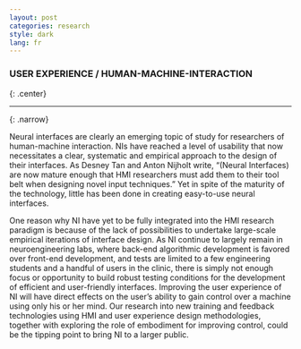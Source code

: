 ```yaml
---
layout: post
categories: research
style: dark
lang: fr
---
```


### USER EXPERIENCE / HUMAN-MACHINE-INTERACTION
{: .center}
___
{: .narrow}

Neural interfaces are clearly an emerging topic of study for researchers of human-machine interaction. NIs have reached a level of usability that now necessitates a clear, systematic and empirical approach to the design of their interfaces. As Desney Tan and Anton Nijholt write, “(Neural Interfaces) are now mature enough that HMI researchers must add them to their tool belt when designing novel input techniques.” Yet in spite of the maturity of the technology, little has been done in creating easy-to-use neural interfaces.

One reason why NI have yet to be fully integrated into the HMI research paradigm is because of the lack of possibilities to undertake large-scale empirical iterations of interface design. As NI continue to largely remain in neuroengineering labs, where back-end algorithmic development is favored over front-end development, and tests are limited to a few engineering students and a handful of users in the clinic, there is simply not enough focus or opportunity to build robust testing conditions for the development of efficient and user-friendly interfaces. Improving the user experience of NI will have direct effects on the user’s ability to gain control over a machine using only his or her mind. Our research into new training and feedback technologies using HMI and user experience design methodologies, together with exploring the role of embodiment for improving control, could be the tipping point to bring NI to a larger public.